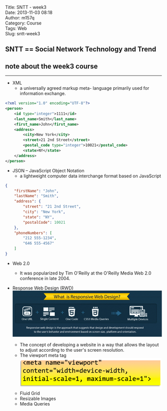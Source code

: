 Title: SNTT - week3  
Date: 2013-11-03 08:18  
Author: m157q  
Category: Course  
Tags: Web  
Slug: sntt-week3  
  
  
## SNTT == Social Network Technology and Trend  
## note about the week3 course  
  
---  
  
* XML  
	* a universally agreed markup meta- language primarily used for information exchange.  
```xml  
<?xml version="1.0" encoding="UTF-8"?>  
<person>  
    <id type="integer">1111</id>  
    <last_name>Smith</last_name>  
    <first_name>John</first_name>  
    <address>  
        <city>New York</city>  
        <street>21 2nd Street</street>  
        <postal_code type="integer">10021</postal_code>  
        <state>NY</state>  
    </address>  
</person>  
```  
  
* JSON – JavaScript Object Notation  
	* a lightweight computer data interchange format based on JavaScript  
```json  
{  
    "firstName": "John",  
    "lastName": "Smith",  
    "address": {  
        "street": "21 2nd Street",  
        "city": "New York",  
        "state": "NY",  
        "postalCode": 10021  
    },  
    "phoneNumbers": [  
        "212 555-1234",  
        "646 555-4567"  
    ]  
}  
```  
  
* Web 2.0  
	* It was popularized by Tim O'Reilly at the O'Reilly Media Web 2.0 conference in late 2004.  
  
* Response Web Design (RWD)  
![RWD 1](/files/sntt-week3/rwd1.png)  
	* The concept of developing a website in a way that allows the layout to adjust according to the user's screen resolution.  
  * The viewport meta tag  
  ![RWD 2](/files/sntt-week3/rwd2.png)  
  * Fluid Grid  
  * Resizable Images  
  * Media Queries  
